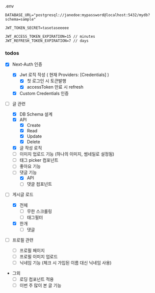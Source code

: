.env

```
DATABASE_URL="postgresql://janedoe:mypassword@localhost:5432/mydb?schema=sample"

JWT_TOKEN_SECRET=tasetaseeeee

JWT_ACCESS_TOKEN_EXPIRATION=15 // minutes
JWT_REFRESH_TOKEN_EXPIRATION=7 // days
```

### todos

- [x] Next-Auth 인증

  - [x] Jwt 로직 작성 ( 현재 Providers: [Credentials] )
    - [x] 첫 로그인 시 토큰발행
    - [x] accessToken 만료 시 refresh
  - [x] Custom Credentials 인증

- [ ] 글 관련

  - [x] DB Schema 설계
  - [x] API
    - [x] Create
    - [x] Read
    - [x] Update
    - [x] Delete
  - [x] 글 작성 로직
  - [ ] 이미지 업로드 기능 (하나의 이미지, 썸네일로 설정됨)
  - [ ] 태그 picker 컴포넌트
  - [ ] 좋아요 기능
  - [ ] 댓글 기능
    - [x] API
    - [ ] 댓글 컴포넌트

- [ ] 게시글 로드

  - [x] 전체
    - [ ] 무한 스크롤링
    - [ ] 태그필터
  - [x] 한개
    - [ ] 댓글

- [ ] 프로필 관련

  - [ ] 프로필 페이지
  - [ ] 프로필 이미지 업로드
  - [ ] 닉네임 기능 (체크 시 가입된 이름 대신 닉네임 사용)

- 그외
  - [ ] 로딩 컴포넌트 적용
  - [ ] 이번 주 많이 본 글 기능
